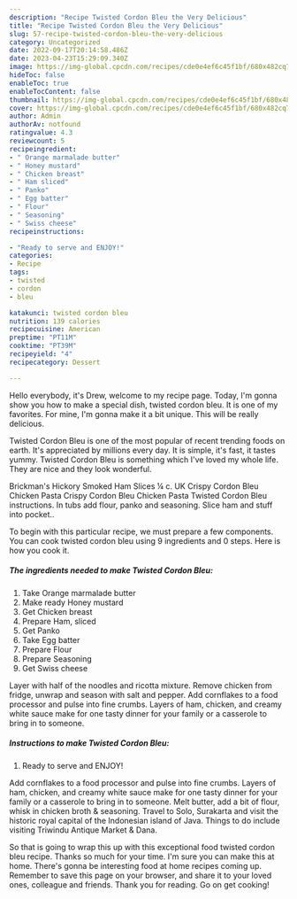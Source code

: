 ```yaml
---
description: "Recipe Twisted Cordon Bleu the Very Delicious"
title: "Recipe Twisted Cordon Bleu the Very Delicious"
slug: 57-recipe-twisted-cordon-bleu-the-very-delicious
category: Uncategorized
date: 2022-09-17T20:14:58.486Z
date: 2023-04-23T15:29:09.340Z
image: https://img-global.cpcdn.com/recipes/cde0e4ef6c45f1bf/680x482cq70/twisted-cordon-bleu-recipe-main-photo.jpg
hideToc: false
enableToc: true
enableTocContent: false
thumbnail: https://img-global.cpcdn.com/recipes/cde0e4ef6c45f1bf/680x482cq70/twisted-cordon-bleu-recipe-main-photo.jpg
cover: https://img-global.cpcdn.com/recipes/cde0e4ef6c45f1bf/680x482cq70/twisted-cordon-bleu-recipe-main-photo.jpg
author: Admin
authorAv: notfound
ratingvalue: 4.3
reviewcount: 5
recipeingredient:
- " Orange marmalade butter"
- " Honey mustard"
- " Chicken breast"
- " Ham sliced"
- " Panko"
- " Egg batter"
- " Flour"
- " Seasoning"
- " Swiss cheese"
recipeinstructions:

- "Ready to serve and ENJOY!"
categories:
- Recipe
tags:
- twisted
- cordon
- bleu

katakunci: twisted cordon bleu 
nutrition: 139 calories
recipecuisine: American
preptime: "PT11M"
cooktime: "PT39M"
recipeyield: "4"
recipecategory: Dessert

---
```



Hello everybody, it's Drew, welcome to my recipe page. Today, I'm gonna show you how to make a special dish, twisted cordon bleu. It is one of my favorites. For mine, I'm gonna make it a bit unique. This will be really delicious.

Twisted Cordon Bleu is one of the most popular of recent trending foods on earth. It's appreciated by millions every day. It is simple, it's fast, it tastes yummy. Twisted Cordon Bleu is something which I've loved my whole life. They are nice and they look wonderful.

Brickman&#39;s Hickory Smoked Ham Slices ¼ c. UK Crispy Cordon Bleu Chicken Pasta Crispy Cordon Bleu Chicken Pasta Twisted Cordon Bleu instructions. In tubs add flour, panko and seasoning. Slice ham and stuff into pocket..


To begin with this particular recipe, we must prepare a few components. You can cook twisted cordon bleu using 9 ingredients and 0 steps. Here is how you cook it.

<!--inarticleads1-->

##### The ingredients needed to make Twisted Cordon Bleu:

1. Take  Orange marmalade butter
1. Make ready  Honey mustard
1. Get  Chicken breast
1. Prepare  Ham, sliced
1. Get  Panko
1. Take  Egg batter
1. Prepare  Flour
1. Prepare  Seasoning
1. Get  Swiss cheese


Layer with half of the noodles and ricotta mixture. Remove chicken from fridge, unwrap and season with salt and pepper. Add cornflakes to a food processor and pulse into fine crumbs. Layers of ham, chicken, and creamy white sauce make for one tasty dinner for your family or a casserole to bring in to someone. 

<!--inarticleads2-->

##### Instructions to make Twisted Cordon Bleu:


1. Ready to serve and ENJOY!

Add cornflakes to a food processor and pulse into fine crumbs. Layers of ham, chicken, and creamy white sauce make for one tasty dinner for your family or a casserole to bring in to someone. Melt butter, add a bit of flour, whisk in chicken broth &amp; seasoning. Travel to Solo, Surakarta and visit the historic royal capital of the Indonesian island of Java. Things to do include visiting Triwindu Antique Market &amp; Dana. 

So that is going to wrap this up with this exceptional food twisted cordon bleu recipe. Thanks so much for your time. I'm sure you can make this at home. There's gonna be interesting food at home recipes coming up. Remember to save this page on your browser, and share it to your loved ones, colleague and friends. Thank you for reading. Go on get cooking!

